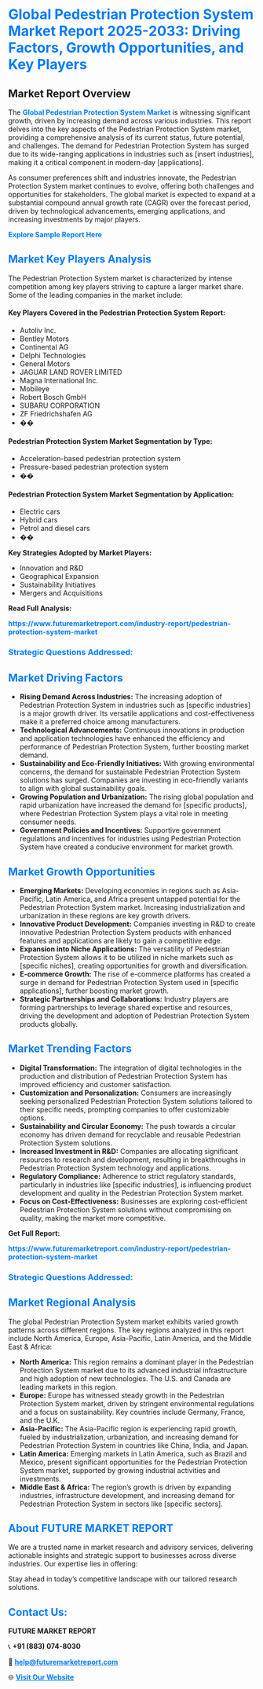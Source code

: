 <h1 style="color: #007BFF;">Global Pedestrian Protection System Market Report 2025-2033: Driving Factors, Growth Opportunities, and Key Players</h1>

<section id="overview">
<h2>Market Report Overview</h2>
<p>The <a href="https://www.futuremarketreport.com/industry-report/pedestrian-protection-system-market" style="color: #007BFF; text-decoration: none;"><strong>Global Pedestrian Protection System Market</strong></a> is witnessing significant growth, driven by increasing demand across various industries. This report delves into the key aspects of the Pedestrian Protection System market, providing a comprehensive analysis of its current status, future potential, and challenges. The demand for Pedestrian Protection System has surged due to its wide-ranging applications in industries such as [insert industries], making it a critical component in modern-day [applications].</p>
<p>As consumer preferences shift and industries innovate, the Pedestrian Protection System market continues to evolve, offering both challenges and opportunities for stakeholders. The global market is expected to expand at a substantial compound annual growth rate (CAGR) over the forecast period, driven by technological advancements, emerging applications, and increasing investments by major players.</p>
</section>

<section id="overview">
<p><a href="https://www.futuremarketreport.com/request-sample/reportId=118171" style="color: #007BFF; text-decoration: none;"><strong>Explore Sample Report Here</strong></a></p>
</section>

<section id="key-players">
<h2 style="color: #007BFF;">Market Key Players Analysis</h2>
<p>The Pedestrian Protection System market is characterized by intense competition among key players striving to capture a larger market share. Some of the leading companies in the market include:</p>
<h4>Key Players Covered in the Pedestrian Protection System Report:</h4>
<ul><li>Autoliv Inc.</li><li>Bentley Motors</li><li>Continental AG</li><li>Delphi Technologies</li><li>General Motors</li><li>JAGUAR LAND ROVER LIMITED</li><li>Magna International Inc.</li><li>Mobileye</li><li>Robert Bosch GmbH</li><li>SUBARU CORPORATION</li><li>ZF Friedrichshafen AG</li><li>��</li></ul>
<h4>Pedestrian Protection System Market Segmentation by Type:</h4>
<ul><li>Acceleration-based pedestrian protection system</li><li>Pressure-based pedestrian protection system</li><li>��</li></ul>

<h4>Pedestrian Protection System Market Segmentation by Application:</h4>
<ul><li>Electric cars</li><li>Hybrid cars</li><li>Petrol and diesel cars</li><li>��</li></ul>
<p><strong>Key Strategies Adopted by Market Players:</strong></p>
<ul>
<li>Innovation and R&D</li>
<li>Geographical Expansion</li>
<li>Sustainability Initiatives</li>
<li>Mergers and Acquisitions</li>
</ul>
</section>

<section>
<p><strong>Read Full Analysis: </strong></p><a href="https://www.futuremarketreport.com/industry-report/pedestrian-protection-system-market" style="color: #007BFF; text-decoration: none;"><strong>https://www.futuremarketreport.com/industry-report/pedestrian-protection-system-market</strong></a>
<h3 style="color: #007BFF;">Strategic Questions Addressed:</h3>
</section>

<section id="driving-factors">
<h2 style="color: #007BFF;">Market Driving Factors</h2>
<ul>
<li><strong>Rising Demand Across Industries:</strong> The increasing adoption of Pedestrian Protection System in industries such as [specific industries] is a major growth driver. Its versatile applications and cost-effectiveness make it a preferred choice among manufacturers.</li>
<li><strong>Technological Advancements:</strong> Continuous innovations in production and application technologies have enhanced the efficiency and performance of Pedestrian Protection System, further boosting market demand.</li>
<li><strong>Sustainability and Eco-Friendly Initiatives:</strong> With growing environmental concerns, the demand for sustainable Pedestrian Protection System solutions has surged. Companies are investing in eco-friendly variants to align with global sustainability goals.</li>
<li><strong>Growing Population and Urbanization:</strong> The rising global population and rapid urbanization have increased the demand for [specific products], where Pedestrian Protection System plays a vital role in meeting consumer needs.</li>
<li><strong>Government Policies and Incentives:</strong> Supportive government regulations and incentives for industries using Pedestrian Protection System have created a conducive environment for market growth.</li>
</ul>
</section>

<section id="growth-opportunities">
<h2 style="color: #007BFF;">Market Growth Opportunities</h2>
<ul>
<li><strong>Emerging Markets:</strong> Developing economies in regions such as Asia-Pacific, Latin America, and Africa present untapped potential for the Pedestrian Protection System market. Increasing industrialization and urbanization in these regions are key growth drivers.</li>
<li><strong>Innovative Product Development:</strong> Companies investing in R&D to create innovative Pedestrian Protection System products with enhanced features and applications are likely to gain a competitive edge.</li>
<li><strong>Expansion into Niche Applications:</strong> The versatility of Pedestrian Protection System allows it to be utilized in niche markets such as [specific niches], creating opportunities for growth and diversification.</li>
<li><strong>E-commerce Growth:</strong> The rise of e-commerce platforms has created a surge in demand for Pedestrian Protection System used in [specific applications], further boosting market growth.</li>
<li><strong>Strategic Partnerships and Collaborations:</strong> Industry players are forming partnerships to leverage shared expertise and resources, driving the development and adoption of Pedestrian Protection System products globally.</li>
</ul>
</section>

<section id="trending-factors">
<h2 style="color: #007BFF;">Market Trending Factors</h2>
<ul>
<li><strong>Digital Transformation:</strong> The integration of digital technologies in the production and distribution of Pedestrian Protection System has improved efficiency and customer satisfaction.</li>
<li><strong>Customization and Personalization:</strong> Consumers are increasingly seeking personalized Pedestrian Protection System solutions tailored to their specific needs, prompting companies to offer customizable options.</li>
<li><strong>Sustainability and Circular Economy:</strong> The push towards a circular economy has driven demand for recyclable and reusable Pedestrian Protection System solutions.</li>
<li><strong>Increased Investment in R&D:</strong> Companies are allocating significant resources to research and development, resulting in breakthroughs in Pedestrian Protection System technology and applications.</li>
<li><strong>Regulatory Compliance:</strong> Adherence to strict regulatory standards, particularly in industries like [specific industries], is influencing product development and quality in the Pedestrian Protection System market.</li>
<li><strong>Focus on Cost-Effectiveness:</strong> Businesses are exploring cost-efficient Pedestrian Protection System solutions without compromising on quality, making the market more competitive.</li>
</ul>
</section>

<section>
<p><strong>Get Full Report: </strong></p><a href="https://www.futuremarketreport.com/industry-report/pedestrian-protection-system-market" style="color: #007BFF; text-decoration: none;"><strong>https://www.futuremarketreport.com/industry-report/pedestrian-protection-system-market</strong></a>
<h3 style="color: #007BFF;">Strategic Questions Addressed:</h3>
</section>


<section id="regional-analysis">
<h2 style="color: #007BFF;">Market Regional Analysis</h2>
<p>The global Pedestrian Protection System market exhibits varied growth patterns across different regions. The key regions analyzed in this report include North America, Europe, Asia-Pacific, Latin America, and the Middle East & Africa:</p>
<ul>
<li><strong>North America:</strong> This region remains a dominant player in the Pedestrian Protection System market due to its advanced industrial infrastructure and high adoption of new technologies. The U.S. and Canada are leading markets in this region.</li>
<li><strong>Europe:</strong> Europe has witnessed steady growth in the Pedestrian Protection System market, driven by stringent environmental regulations and a focus on sustainability. Key countries include Germany, France, and the U.K.</li>
<li><strong>Asia-Pacific:</strong> The Asia-Pacific region is experiencing rapid growth, fueled by industrialization, urbanization, and increasing demand for Pedestrian Protection System in countries like China, India, and Japan.</li>
<li><strong>Latin America:</strong> Emerging markets in Latin America, such as Brazil and Mexico, present significant opportunities for the Pedestrian Protection System market, supported by growing industrial activities and investments.</li>
<li><strong>Middle East & Africa:</strong> The region’s growth is driven by expanding industries, infrastructure development, and increasing demand for Pedestrian Protection System in sectors like [specific sectors].</li>
</ul>
</section>

<footer>
<h2 style="color: #007BFF;">About FUTURE MARKET REPORT</h2>
<p>We are a trusted name in market research and advisory services, delivering actionable insights and strategic support to businesses across diverse industries. Our expertise lies in offering:</p>

<p>Stay ahead in today’s competitive landscape with our tailored research solutions.</p>

<h2 style="color: #007BFF;">Contact Us:</h2>
<p><strong>FUTURE MARKET REPORT</strong></p>
<p>📞 <strong>+91 (883) 074-8030</strong></p>
<p>📧 <strong><a href="mailto:help@futuremarketreport.com" style="color: #007BFF;">help@futuremarketreport.com</a></strong></p>
<p>🌐 <strong><a href="https://www.futuremarketreport.com/" style="color: #007BFF;">Visit Our Website</a></strong></p>
</footer>